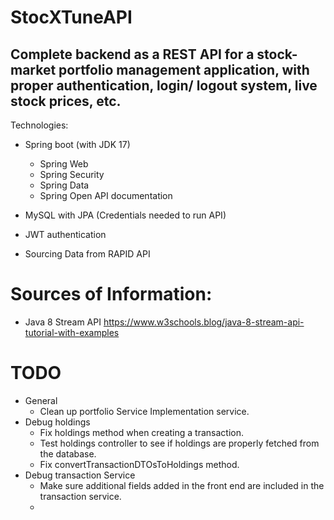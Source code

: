 # StocXTuneAPI
## Complete backend as a REST API for a stock-market portfolio management application, with proper authentication, login/ logout system, live stock prices, etc.

Technologies:

- Spring boot (with JDK 17)
    - Spring Web
    - Spring Security
    - Spring Data
    - Spring Open API documentation
- MySQL with JPA (Credentials needed to run API)
- JWT authentication

- Sourcing Data from RAPID API

# Sources of Information: 
- Java 8 Stream API https://www.w3schools.blog/java-8-stream-api-tutorial-with-examples

# TODO 
- General 
  - Clean up portfolio Service Implementation service.
- Debug holdings
  - Fix holdings method when creating a transaction. 
  - Test holdings controller to see if holdings are properly fetched from the database. 
  - Fix convertTransactionDTOsToHoldings method. 
- Debug transaction Service 
  - Make sure additional fields added in the front end are included in the transaction service. 
  - 